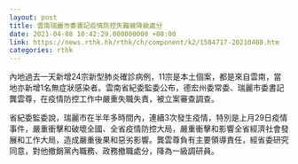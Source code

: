 ```yaml
---
layout: post
title: 雲南瑞麗市委書記疫情防控失職被降級處分
date: 2021-04-08 10:42:29.000000000 +08:00
link: https://news.rthk.hk/rthk/ch/component/k2/1584717-20210408.htm
categories: rthk
---
```


內地過去一天新增24宗新型肺炎確診病例，11宗是本土個案，都是來自雲南，當地亦新增1名無症狀感染者。雲南省紀委監委公布，德宏州委常委、瑞麗市委書記龔雲尊，在疫情防控工作中嚴重失職失責，被立案審查調查。

省紀委監委說，瑞麗市在半年多時間內，連續3次發生疫情，特別是上月29日疫情事件，嚴重衝擊和破壞全國、全省疫情防控大局，嚴重衝擊和影響全省經濟社會發展和工作大局，造成嚴重後果和惡劣影響。龔雲尊負有主要領導責任，經省委研究同意，對他撤銷黨內職務、政務撤職處分，降為一級調研員。
